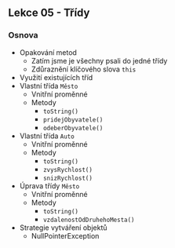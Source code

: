 Lekce 05 - Třídy
----------------

### Osnova

- Opakování metod
    - Zatím jsme je všechny psali do jedné třídy
    - Zdůraznění klíčového slova `this`
- Využití existujících tříd
- Vlastní třída `Město`
    - Vnitřní proměnné
    - Metody
        - `toString()`
        - `pridejObyvatele()`
        - `odeberObyvatele()`
- Vlastní třída `Auto`
    - Vnitřní proměnné
    - Metody
        - `toString()`
        - `zvysRychlost()`
        - `snizRychlost()`
- Úprava třídy `Město`
    - Vnitřní proměnné
    - Metody
        - `toString()`
        - `vzdalenostOdDruhehoMesta()`
- Strategie vytváření objektů
    - NullPointerException
